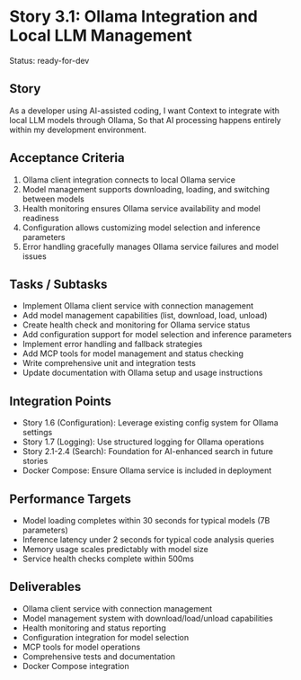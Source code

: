 # Story 3.1: Ollama Integration and Local LLM Management

Status: ready-for-dev

## Story

As a developer using AI-assisted coding,
I want Context to integrate with local LLM models through Ollama,
So that AI processing happens entirely within my development environment.

## Acceptance Criteria

1. Ollama client integration connects to local Ollama service
2. Model management supports downloading, loading, and switching between models
3. Health monitoring ensures Ollama service availability and model readiness
4. Configuration allows customizing model selection and inference parameters
5. Error handling gracefully manages Ollama service failures and model issues

## Tasks / Subtasks

- Implement Ollama client service with connection management
- Add model management capabilities (list, download, load, unload)
- Create health check and monitoring for Ollama service status
- Add configuration support for model selection and inference parameters
- Implement error handling and fallback strategies
- Add MCP tools for model management and status checking
- Write comprehensive unit and integration tests
- Update documentation with Ollama setup and usage instructions

## Integration Points

- Story 1.6 (Configuration): Leverage existing config system for Ollama settings
- Story 1.7 (Logging): Use structured logging for Ollama operations
- Story 2.1-2.4 (Search): Foundation for AI-enhanced search in future stories
- Docker Compose: Ensure Ollama service is included in deployment

## Performance Targets

- Model loading completes within 30 seconds for typical models (7B parameters)
- Inference latency under 2 seconds for typical code analysis queries
- Memory usage scales predictably with model size
- Service health checks complete within 500ms

## Deliverables

- Ollama client service with connection management
- Model management system with download/load/unload capabilities
- Health monitoring and status reporting
- Configuration integration for model selection
- MCP tools for model operations
- Comprehensive tests and documentation
- Docker Compose integration
